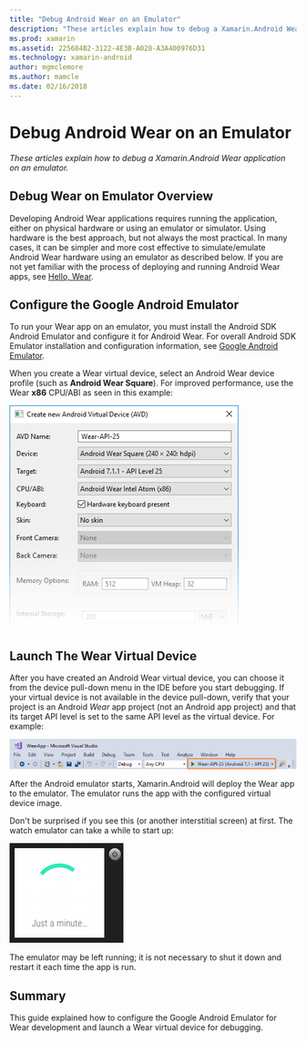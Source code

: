 ```yaml
---
title: "Debug Android Wear on an Emulator"
description: "These articles explain how to debug a Xamarin.Android Wear application on an emulator."
ms.prod: xamarin
ms.assetid: 225684B2-3122-4E3B-A028-A3A400976D31
ms.technology: xamarin-android
author: mgmclemore
ms.author: mamcle
ms.date: 02/16/2018
---
```


# Debug Android Wear on an Emulator

_These articles explain how to debug a Xamarin.Android Wear application on an emulator._

## Debug Wear on Emulator Overview

Developing Android Wear applications requires running the application,
either on physical hardware or using an emulator or simulator. Using
hardware is the best approach, but not always the most practical. In
many cases, it can be simpler and more cost effective to
simulate/emulate Android Wear hardware using an emulator as described
below. If you are not yet familiar with the process of deploying and
running Android Wear apps, see
[Hello, Wear](~/android/wear/get-started/hello-wear.md).

## Configure the Google Android Emulator

To run your Wear app on an emulator, you must install the Android SDK
Android Emulator and configure it for Android Wear. For overall Android
SDK Emulator installation and configuration information, see 
[Google Android Emulator](~/android/deploy-test/debugging/android-sdk-emulator/index.md).

When you create a Wear virtual device, select an Android Wear device
profile (such as **Android Wear Square**). For improved performance,
use the Wear **x86** CPU/ABI as seen in this example:

[![Example Wear virtual device configuration](debug-on-emulator-images/01-wear-avd-example-sml.png)](debug-on-emulator-images/01-wear-avd-example.png#lightbox)


## Launch The Wear Virtual Device 

After you have created an Android Wear virtual device, you can choose
it from the device pull-down menu in the IDE before you start
debugging. If your virtual device is not available in the device
pull-down, verify that your project is an Android *Wear* app project
(not an Android app project) and that its target API level is set to
the same API level as the virtual device. For example:

[![Choosing a Wear AVD in Visual Studio device menu](debug-on-emulator-images/vs/choose-wear-sim.png)](debug-on-emulator-images/vs/choose-wear-sim.png#lightbox)

After the Android emulator starts, Xamarin.Android will deploy the Wear
app to the emulator. The emulator runs the app with the configured
virtual device image.

Don't be surprised if you see this (or another interstitial screen) at 
first. The watch emulator can take a while to start up: 

![Watch emulator displays Just a minute ...](debug-on-emulator-images/please-wait.png)

The emulator may be left running; it is not necessary to shut it down
and restart it each time the app is run.

 
## Summary
 
This guide explained how to configure the Google Android Emulator for Wear
development and launch a Wear virtual device for debugging.
